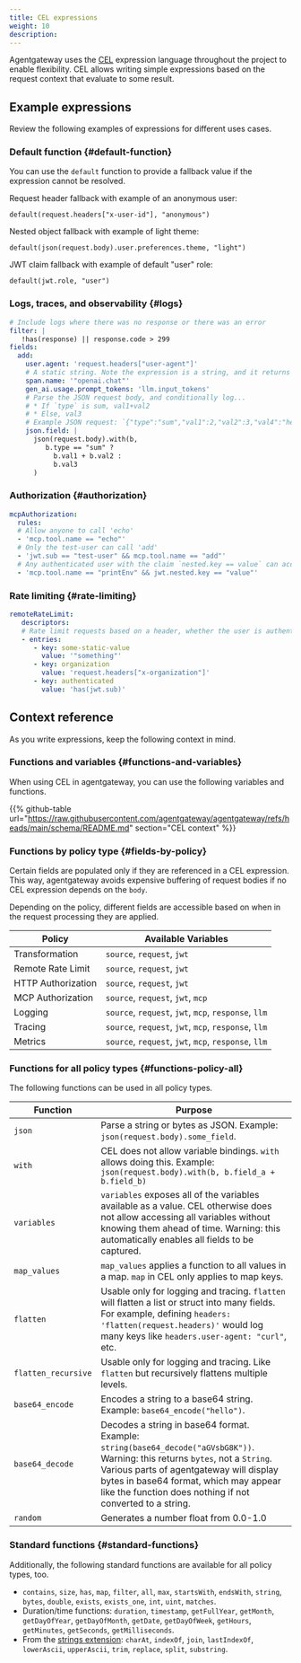 ```yaml
---
title: CEL expressions
weight: 10
description: 
---
```


Agentgateway uses the [CEL](https://cel.dev/) expression language throughout the project to enable flexibility.
CEL allows writing simple expressions based on the request context that evaluate to some result.

## Example expressions

Review the following examples of expressions for different uses cases.

### Default function {#default-function}

You can use the `default` function to provide a fallback value if the expression cannot be resolved.

Request header fallback with example of an anonymous user:

```
default(request.headers["x-user-id"], "anonymous")
```

Nested object fallback with example of light theme:

```
default(json(request.body).user.preferences.theme, "light")
```

JWT claim fallback with example of default "user" role:

```
default(jwt.role, "user")
```

### Logs, traces, and observability {#logs}

```yaml
# Include logs where there was no response or there was an error
filter: |
   !has(response) || response.code > 299
fields:
  add:
    user.agent: 'request.headers["user-agent"]'
    # A static string. Note the expression is a string, and it returns a string, hence the double quotes.
    span.name: '"openai.chat"'
    gen_ai.usage.prompt_tokens: 'llm.input_tokens'
    # Parse the JSON request body, and conditionally log...
    # * If `type` is sum, val1+val2
    # * Else, val3
    # Example JSON request: `{"type":"sum","val1":2,"val2":3,"val4":"hello"}`
    json.field: |
      json(request.body).with(b,
         b.type == "sum" ?
           b.val1 + b.val2 :
           b.val3
      )

```

### Authorization {#authorization}

```yaml
mcpAuthorization:
  rules:
  # Allow anyone to call 'echo'
  - 'mcp.tool.name == "echo"'
  # Only the test-user can call 'add'
  - 'jwt.sub == "test-user" && mcp.tool.name == "add"'
  # Any authenticated user with the claim `nested.key == value` can access 'printEnv'
  - 'mcp.tool.name == "printEnv" && jwt.nested.key == "value"'
```

### Rate limiting {#rate-limiting}

```yaml
remoteRateLimit:
   descriptors:
   # Rate limit requests based on a header, whether the user is authenticated, and a static value (used to match a specific rate limit rule on the rate limit server)
   - entries:
      - key: some-static-value
        value: '"something"'
      - key: organization
        value: 'request.headers["x-organization"]'
      - key: authenticated
        value: 'has(jwt.sub)'
```

## Context reference

As you write expressions, keep the following context in mind.

### Functions and variables {#functions-and-variables}

When using CEL in agentgateway, you can use the following variables and functions.

{{% github-table url="https://raw.githubusercontent.com/agentgateway/agentgateway/refs/heads/main/schema/README.md" section="CEL context" %}}

### Functions by policy type {#fields-by-policy}

Certain fields are populated only if they are referenced in a CEL expression.
This way, agentgateway avoids expensive buffering of request bodies if no CEL expression depends on the `body`.

Depending on the policy, different fields are accessible based on when in the request processing they are applied.

|Policy|Available Variables|
|------|-------------------|
|Transformation| `source`, `request`, `jwt` |
|Remote Rate Limit| `source`, `request`, `jwt` |
|HTTP Authorization| `source`, `request`, `jwt` |
|MCP Authorization| `source`, `request`, `jwt`, `mcp` |
|Logging| `source`, `request`, `jwt`, `mcp`, `response`, `llm`|
|Tracing| `source`, `request`, `jwt`, `mcp`, `response`, `llm`|
|Metrics| `source`, `request`, `jwt`, `mcp`, `response`, `llm`|

### Functions for all policy types {#functions-policy-all}

The following functions can be used in all policy types.

| Function            | Purpose                                                                                                                                                                                                                                                                          |
|---------------------|----------------------------------------------------------------------------------------------------------------------------------------------------------------------------------------------------------------------------------------------------------------------------------|
| `json`              | Parse a string or bytes as JSON. Example: `json(request.body).some_field`.                                                                                                                                                                                                       |
| `with`              | CEL does not allow variable bindings. `with` allows doing this. Example: `json(request.body).with(b, b.field_a + b.field_b)`                                                                                                                                                      |
| `variables`         | `variables` exposes all of the variables available as a value. CEL otherwise does not allow accessing all variables without knowing them ahead of time. Warning: this automatically enables all fields to be captured.                                                           |
| `map_values`        | `map_values` applies a function to all values in a map. `map` in CEL only applies to map keys.                                                                                                                                                                                   |
| `flatten`           | Usable only for logging and tracing. `flatten` will flatten a list or struct into many fields. For example, defining `headers: 'flatten(request.headers)'` would log many keys like `headers.user-agent: "curl"`, etc.                                                           |
| `flatten_recursive` | Usable only for logging and tracing. Like `flatten` but recursively flattens multiple levels.                                                                                                                                                                                    |
| `base64_encode`     | Encodes a string to a base64 string. Example: `base64_encode("hello")`.                                                                                                                                                                                                          |
| `base64_decode`     | Decodes a string in base64 format. Example: `string(base64_decode("aGVsbG8K"))`. Warning: this returns `bytes`, not a `String`. Various parts of agentgateway will display bytes in base64 format, which may appear like the function does nothing if not converted to a string. |
| `random`            | Generates a number float from 0.0-1.0                                                                                                                                                                                                                                            |

### Standard functions {#standard-functions}

Additionally, the following standard functions are available for all policy types, too.

* `contains`, `size`, `has`, `map`, `filter`, `all`, `max`, `startsWith`, `endsWith`, `string`, `bytes`, `double`, `exists`, `exists_one`, `int`, `uint`, `matches`.
* Duration/time functions: `duration`, `timestamp`, `getFullYear`, `getMonth`, `getDayOfYear`, `getDayOfMonth`, `getDate`, `getDayOfWeek`, `getHours`, `getMinutes`, `getSeconds`, `getMilliseconds`.
* From the [strings extension](https://pkg.go.dev/github.com/google/cel-go/ext#Strings): `charAt`, `indexOf`, `join`, `lastIndexOf`, `lowerAscii`, `upperAscii`, `trim`, `replace`, `split`, `substring`.
